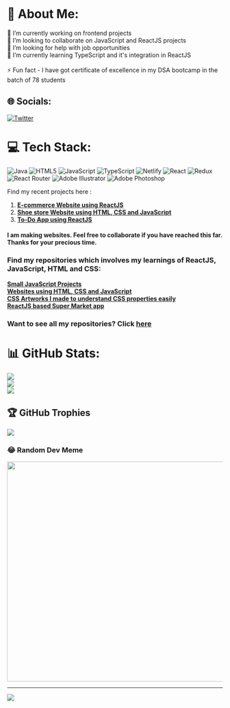 # 💫 About Me:
🔭 I’m currently working on frontend projects<br>👯 I’m looking to collaborate on JavaScript and ReactJS projects<br>🤝 I’m looking for help with job opportunities<br>🌱 I’m currently learning TypeScript and it's integration in ReactJS<br><br>⚡ Fun fact - I have got certificate of excellence in my DSA bootcamp in the batch of 78 students


## 🌐 Socials:
[![Twitter](https://img.shields.io/badge/Twitter-%231DA1F2.svg?logo=Twitter&logoColor=white)](https://twitter.com/siddhantsiddh15) 

# 💻 Tech Stack:
![Java](https://img.shields.io/badge/java-%23ED8B00.svg?style=for-the-badge&logo=java&logoColor=white) ![HTML5](https://img.shields.io/badge/html5-%23E34F26.svg?style=for-the-badge&logo=html5&logoColor=white) ![JavaScript](https://img.shields.io/badge/javascript-%23323330.svg?style=for-the-badge&logo=javascript&logoColor=%23F7DF1E) ![TypeScript](https://img.shields.io/badge/typescript-%23007ACC.svg?style=for-the-badge&logo=typescript&logoColor=white) ![Netlify](https://img.shields.io/badge/netlify-%23000000.svg?style=for-the-badge&logo=netlify&logoColor=#00C7B7) ![React](https://img.shields.io/badge/react-%2320232a.svg?style=for-the-badge&logo=react&logoColor=%2361DAFB) ![Redux](https://img.shields.io/badge/redux-%23593d88.svg?style=for-the-badge&logo=redux&logoColor=white) ![React Router](https://img.shields.io/badge/React_Router-CA4245?style=for-the-badge&logo=react-router&logoColor=white) ![Adobe Illustrator](https://img.shields.io/badge/adobeillustrator-%23FF9A00.svg?style=for-the-badge&logo=adobeillustrator&logoColor=white) ![Adobe Photoshop](https://img.shields.io/badge/adobephotoshop-%2331A8FF.svg?style=for-the-badge&logo=adobephotoshop&logoColor=white)

Find my recent projects here :

1. **[E-commerce Website using ReactJS](https://siddhantsiddh15superm.netlify.app/)**
2. **[Shoe store Website using HTML, CSS and JavaScript](https://siddhantsiddh15shoe-store.netlify.app/)**
3. **[To-Do App using ReactJS](https://siddhantsiddh15-to-do-app-react.netlify.app/)**


#### I am making websites. Feel free to collaborate if you have reached this far. Thanks for your precious time.

### Find my repositories which involves my learnings of ReactJS, JavaScript, HTML and CSS: ###

 **[Small JavaScript Projects](https://github.com/siddhantsiddh15/Small-JavaScript-Projects)**<br>
 **[Websites using HTML, CSS and JavaScript](https://github.com/siddhantsiddh15/Website-Development.git)**<br>
 **[CSS Artworks I made to understand CSS properties easily](https://github.com/siddhantsiddh15/CSS-Artworks.git)**<br>
 **[ReactJS based Super Market app](https://github.com/siddhantsiddh15/superM-app-React)**<br>

### Want to see all my repositories? Click [here](https://github.com/siddhantsiddh15?tab=repositories)

# 📊 GitHub Stats:
![](https://github-readme-stats.vercel.app/api?username=siddhantsiddh15&theme=dark&hide_border=false&include_all_commits=true&count_private=true)<br/>
![](https://github-readme-streak-stats.herokuapp.com/?user=siddhantsiddh15&theme=dark&hide_border=false)<br/>
![](https://github-readme-stats.vercel.app/api/top-langs/?username=siddhantsiddh15&theme=dark&hide_border=false&include_all_commits=true&count_private=true&layout=compact)

## 🏆 GitHub Trophies
![](https://github-profile-trophy.vercel.app/?username=siddhantsiddh15&theme=radical&no-frame=false&no-bg=true&margin-w=4)

### 😂 Random Dev Meme
<img src="https://random-memer.herokuapp.com/" width="512px"/>

---
[![](https://visitcount.itsvg.in/api?id=siddhantsiddh15&icon=0&color=0)](https://visitcount.itsvg.in)

<!-- Proudly created with GPRM ( https://gprm.itsvg.in ) -->




